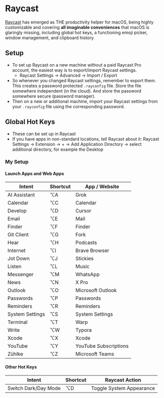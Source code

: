 # Raycast

[Raycast](https://raycast.com/) has emerged as THE productivity helper for macOS, being highly customizable and covering **all imaginable conveniences** that macOS is glaringly missing, including global hot keys, a functioning emoji picker, window management, and clipboard history.

## Setup

* To set up Raycast on a new machine without a paid Raycast Pro account, the easiest way is to export/import Raycast settings.
   - Raycast Settings → Advanced → Import / Export
* So whenever you changed Raycast settings, remember to export them. This creates a password protected `.rayconfig` file. Store the file somewhere independent (in the cloud). And store the password somewhere secure (password manager).
* Then on a new or additional machine, import your Raycast settings from your `.rayconfig` file using the corresponding password.

## Global Hot Keys

* These can be set up in Raycast
* If you have apps in non-standard locations, tell Raycast about it: Raycast Settings → Extension → + → Add Application Directory → select additional directory, for example the Desktop

### My Setup

#### Launch Apps and Web Apps

| Intent | Shortcut | App / Website |
|--------|---------|-----|
| AI Assistant | ⌥A | Grok |
| Calendar | ⌥C | Calendar |
| Develop | ⌥D | Cursor |
| Email | ⌥E | Mail |
| Finder | ⌥F | Finder |
| Git Client | ⌥G | Fork |
| Hear | ⌥H | Podcasts |
| Internet | ⌥I | Brave Browser |
| Jot Down | ⌥J | Stickies |
| Listen | ⌥L | Music |
| Messenger | ⌥M | WhatsApp |
| News | ⌥N | X Pro |
| Outlook | ⌥O | Microsoft Outlook |
| Passwords | ⌥P | Passwords |
| Reminders | ⌥R | Reminders |
| System Settings | ⌥S | System Settings |
| Terminal | ⌥T | Warp |
| Write | ⌥W | Typora |
| Xcode | ⌥X | Xcode |
| YouTube | ⌥Y | YouTube Subscriptions |
| Zühlke | ⌥Z | Microsoft Teams |

#### Other Hot Keys

| Intent | Shortcut | Raycast Action |
|--------|---------|-----|
| Switch Dark/Day Mode | ⌥D | Toggle System Appearance |